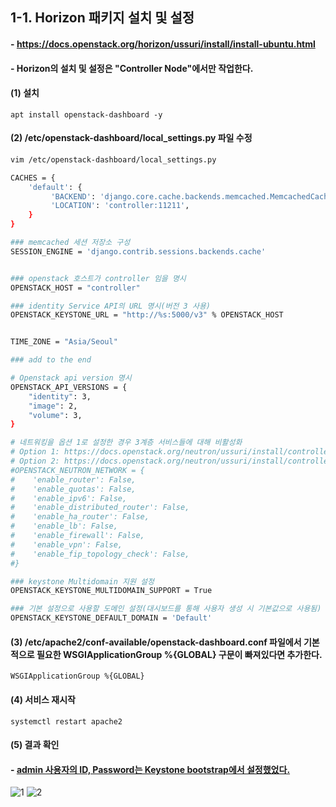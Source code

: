 ## 1-1. Horizon 패키지 설치 및 설정

#### - https://docs.openstack.org/horizon/ussuri/install/install-ubuntu.html

#### - Horizon의 설치 및 설정은 "Controller Node"에서만 작업한다.

#### (1) 설치
```
apt install openstack-dashboard -y
```

#### (2) /etc/openstack-dashboard/local_settings.py 파일 수정
```bash
vim /etc/openstack-dashboard/local_settings.py
```
```bash
CACHES = {
    'default': {
         'BACKEND': 'django.core.cache.backends.memcached.MemcachedCache',
         'LOCATION': 'controller:11211',
    }
}

### memcached 세션 저장소 구성
SESSION_ENGINE = 'django.contrib.sessions.backends.cache'


### openstack 호스트가 controller 임을 명시
OPENSTACK_HOST = "controller"

### identity Service API의 URL 명시(버전 3 사용)
OPENSTACK_KEYSTONE_URL = "http://%s:5000/v3" % OPENSTACK_HOST


TIME_ZONE = "Asia/Seoul"

### add to the end

# Openstack api version 명시
OPENSTACK_API_VERSIONS = {
    "identity": 3,
    "image": 2,
    "volume": 3,
}

# 네트워킹을 옵션 1로 설정한 경우 3계층 서비스들에 대해 비활성화
# Option 1: https://docs.openstack.org/neutron/ussuri/install/controller-install-option1-ubuntu.html
# Option 2: https://docs.openstack.org/neutron/ussuri/install/controller-install-option2-ubuntu.html
#OPENSTACK_NEUTRON_NETWORK = {
#    'enable_router': False,
#    'enable_quotas': False,
#    'enable_ipv6': False,
#    'enable_distributed_router': False,
#    'enable_ha_router': False,
#    'enable_lb': False,
#    'enable_firewall': False,
#    'enable_vpn': False,
#    'enable_fip_topology_check': False,
#}

### keystone Multidomain 지원 설정
OPENSTACK_KEYSTONE_MULTIDOMAIN_SUPPORT = True

### 기본 설정으로 사용할 도메인 설정(대시보드를 통해 사용자 생성 시 기본값으로 사용됨)
OPENSTACK_KEYSTONE_DEFAULT_DOMAIN = 'Default'
```
#### (3) /etc/apache2/conf-available/openstack-dashboard.conf 파일에서 기본적으로 필요한 WSGIApplicationGroup %{GLOBAL} 구문이 빠져있다면 추가한다.
```
WSGIApplicationGroup %{GLOBAL}
```

#### (4) 서비스 재시작
```
systemctl restart apache2
```

#### (5) 결과 확인

#### - [admin 사용자의 ID, Password는 Keystone bootstrap에서 설정했었다.](https://github.com/revenge1005/OpenStack-Install-and-build/tree/main/2.%20OpenStack%20-%20Keystone%20%EC%84%A4%EC%B9%98%20%EB%B0%8F%20%EC%84%A4%EC%A0%95#1-4-%ED%99%98%EA%B2%BD-%EB%B3%80%EC%88%98-%EC%84%A4%EC%A0%95)

![1](https://user-images.githubusercontent.com/42735894/147240804-d558d1cb-ac3d-47a4-b9b0-2ef4956be77d.PNG)
![2](https://user-images.githubusercontent.com/42735894/147240813-b0a2fc30-a28d-420e-81a5-2872158655cb.PNG)